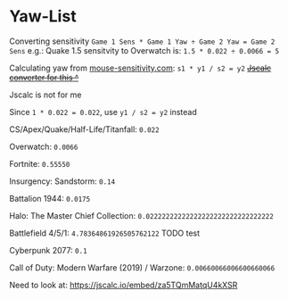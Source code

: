 # Yaw-List
Converting sensitivity `Game 1 Sens * Game 1 Yaw ÷ Game 2 Yaw = Game 2 Sens` 
e.g.: Quake 1.5 sensitvity to Overwatch is: `1.5 * 0.022 ÷ 0.0066 = 5`

Calculating yaw from [mouse-sensitivity.com](www.mouse-sensitivity.com): `s1 * y1 / s2 = y2`
<s>[Jscalc converter for this ^](https://jscalc.io/calc/a4CZLqNmeENb1tsz)</s>

Jscalc is not for me

Since `1 * 0.022 = 0.022`, use `y1 / s2 = y2` instead

CS/Apex/Quake/Half-Life/Titanfall: `0.022`

Overwatch: `0.0066`

Fortnite: `0.55550`

Insurgency: Sandstorm: `0.14`

Battalion 1944: `0.0175`

Halo: The Master Chief Collection: `0.02222222222222222222222222222222`

Battlefield 4/5/1: `4.78364861926505762122` TODO test

Cyberpunk 2077: `0.1`

Call of Duty: Modern Warfare (2019) / Warzone: `0.00660066006600660066`

Need to look at: https://jscalc.io/embed/za5TQmMatqU4kXSR
